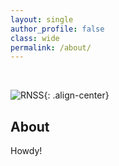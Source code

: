 ```yaml
---
layout: single
author_profile: false
class: wide
permalink: /about/
---
```


<br>

![RNSS](/images/about.jpg){: .align-center}

## About
Howdy!

